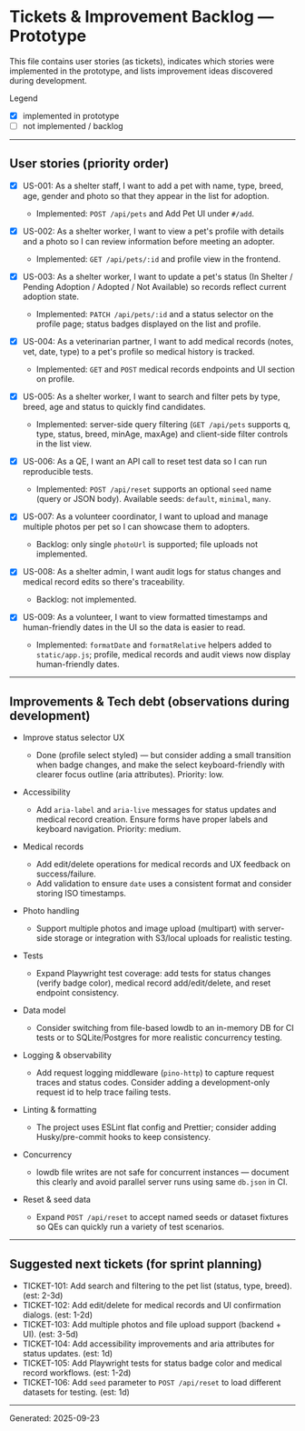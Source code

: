 # Tickets & Improvement Backlog — Prototype

This file contains user stories (as tickets), indicates which stories were implemented in the prototype, and lists improvement ideas discovered during development.

Legend
- [x] implemented in prototype
- [ ] not implemented / backlog

---

## User stories (priority order)

- [x] US-001: As a shelter staff, I want to add a pet with name, type, breed, age, gender and photo so that they appear in the list for adoption.
  - Implemented: `POST /api/pets` and Add Pet UI under `#/add`.

- [x] US-002: As a shelter worker, I want to view a pet's profile with details and a photo so I can review information before meeting an adopter.
  - Implemented: `GET /api/pets/:id` and profile view in the frontend.

- [x] US-003: As a shelter worker, I want to update a pet's status (In Shelter / Pending Adoption / Adopted / Not Available) so records reflect current adoption state.
  - Implemented: `PATCH /api/pets/:id` and a status selector on the profile page; status badges displayed on the list and profile.

- [x] US-004: As a veterinarian partner, I want to add medical records (notes, vet, date, type) to a pet's profile so medical history is tracked.
  - Implemented: `GET` and `POST` medical records endpoints and UI section on profile.

- [x] US-005: As a shelter worker, I want to search and filter pets by type, breed, age and status to quickly find candidates.
  - Implemented: server-side query filtering (`GET /api/pets` supports q, type, status, breed, minAge, maxAge) and client-side filter controls in the list view.

- [x] US-006: As a QE, I want an API call to reset test data so I can run reproducible tests.
  - Implemented: `POST /api/reset` supports an optional `seed` name (query or JSON body). Available seeds: `default`, `minimal`, `many`.

- [x] US-007: As a volunteer coordinator, I want to upload and manage multiple photos per pet so I can showcase them to adopters.
  - Backlog: only single `photoUrl` is supported; file uploads not implemented.

- [x] US-008: As a shelter admin, I want audit logs for status changes and medical record edits so there's traceability.
  - Backlog: not implemented.

- [x] US-009: As a volunteer, I want to view formatted timestamps and human-friendly dates in the UI so the data is easier to read.
  - Implemented: `formatDate` and `formatRelative` helpers added to `static/app.js`; profile, medical records and audit views now display human-friendly dates.

---

## Improvements & Tech debt (observations during development)

- Improve status selector UX
  - Done (profile select styled) — but consider adding a small transition when badge changes, and make the select keyboard-friendly with clearer focus outline (aria attributes). Priority: low.

- Accessibility
  - Add `aria-label` and `aria-live` messages for status updates and medical record creation. Ensure forms have proper labels and keyboard navigation. Priority: medium.

- Medical records
  - Add edit/delete operations for medical records and UX feedback on success/failure.
  - Add validation to ensure `date` uses a consistent format and consider storing ISO timestamps.

- Photo handling
  - Support multiple photos and image upload (multipart) with server-side storage or integration with S3/local uploads for realistic testing.

- Tests
  - Expand Playwright test coverage: add tests for status changes (verify badge color), medical record add/edit/delete, and reset endpoint consistency.

- Data model
  - Consider switching from file-based lowdb to an in-memory DB for CI tests or to SQLite/Postgres for more realistic concurrency testing.

- Logging & observability
  - Add request logging middleware (`pino-http`) to capture request traces and status codes. Consider adding a development-only request id to help trace failing tests.

- Linting & formatting
  - The project uses ESLint flat config and Prettier; consider adding Husky/pre-commit hooks to keep consistency.

- Concurrency
  - lowdb file writes are not safe for concurrent instances — document this clearly and avoid parallel server runs using same `db.json` in CI.

- Reset & seed data
  - Expand `POST /api/reset` to accept named seeds or dataset fixtures so QEs can quickly run a variety of test scenarios.

---

## Suggested next tickets (for sprint planning)

- TICKET-101: Add search and filtering to the pet list (status, type, breed). (est: 2-3d)
- TICKET-102: Add edit/delete for medical records and UI confirmation dialogs. (est: 1-2d)
- TICKET-103: Add multiple photos and file upload support (backend + UI). (est: 3-5d)
- TICKET-104: Add accessibility improvements and aria attributes for status updates. (est: 1d)
- TICKET-105: Add Playwright tests for status badge color and medical record workflows. (est: 1-2d)
- TICKET-106: Add `seed` parameter to `POST /api/reset` to load different datasets for testing. (est: 1d)


---

Generated: 2025-09-23

